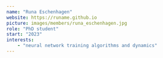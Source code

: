 ```yaml
---
name: "Runa Eschenhagen"
website: https://runame.github.io
picture: images/members/runa_eschenhagen.jpg
role: "PhD student"
start: "2023"
interests:
    - "neural network training algorithms and dynamics"
---
```

